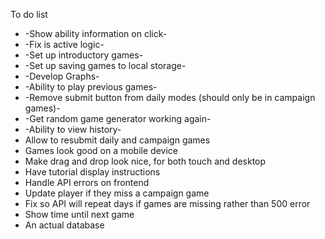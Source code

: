 To do list

* -Show ability information on click-
* -Fix is active logic-
* -Set up introductory games-
* -Set up saving games to local storage-
* -Develop Graphs-
* -Ability to play previous games-
* -Remove submit button from daily modes (should only be in campaign games)-
* -Get random game generator working again-
* -Ability to view history-
* Allow to resubmit daily and campaign games
* Games look good on a mobile device
* Make drag and drop look nice, for both touch and desktop
* Have tutorial display instructions
* Handle API errors on frontend
* Update player if they miss a campaign game
* Fix so API will repeat days if games are missing rather than 500 error
* Show time until next game
* An actual database